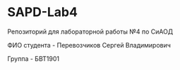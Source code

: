 # SAPD-Lab4
Репозиторий для лабораторной работы №4 по СиАОД

ФИО студента - Перевозчиков Сергей Владимирович

Группа - БВТ1901
